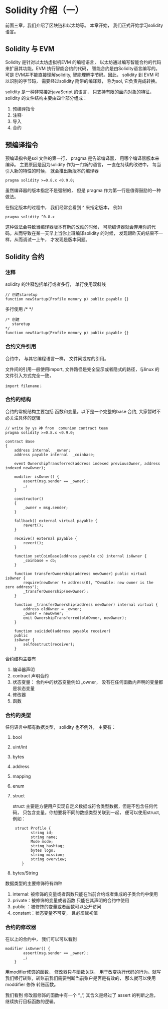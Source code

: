 # Solidity 介绍（一）

前面三章，我们介绍了区块链和以太坊等。 本章开始， 我们正式开始学习solidity 语言。

## Solidity  与 EVM

Solidity 是针对以太坊虚拟机EVM 的编程语言， 以太坊通过编写智能合约的代码来扩展其功能。EVM 执行智能合约的代码， 智能合约是由Solidity语言编写的。 可是 EVM并不能直接理解solidity, 智能理解字节码。因此， solidity 到 EVM 可以识别的字节码， 需要经过solidity 附带的编译器， 称为sol, 它负责完成转换。

solidity 是一种非常接近javaScript 的语言， 只支持有限的面向对象的特征， solidity 的文件结构主要由四个部分组成：

1. 预编译指令
2. 注释·
3. 导入
4. 合约

## 预编译指令

预编译指令是sol 文件的第一行， pragma 是告诉编译器， 用哪个编译器版本来编译。 主要原因是因为solidity 作为一门新的语言， 一直在持续的改进中， 每当引入新的特性的时候， 就会推出新版本的编译器

```solidity
pragma solidity >=0.8.x <0.9.0;
```

虽然编译器的版本指定不是强制的， 但是 pragma 作为第一行是值得鼓励的一种做法。

在指定版本的过程中， 我们经常会看到 ^ 来指定版本， 例如

```solidity
pragma solidity ^0.8.x
```

这种做法会导致当编译器版本有新的改动的时候， 可能编译器就会弃用你的代码。从而导致在某一天早上当你上班编译solidity 的时候， 发现跟昨天的结果不一样，从而调试一上午， 才发现是版本问题。

## Solidity 合约

### 注释

solidity 的注释包括单行或者多行， 单行使用双斜线

```solidity
// 创建staretup
function newStartup(Profile memory p) public payable {}
```

多行使用 /*  */

```solidity
/* 创建
   staretup
*/
function newStartup(Profile memory p) public payable {}
```

### 合约文件引用

合约中， 与其它编程语言一样， 文件间或库的引用。

文件间的引用一般使用import, 文件路径是完全显示或者隐式的路径，与linux 的文件引入方式完全一致，

```
import filename；
```



### 合约的结构

合约的常规结构主要包括 函数和变量。以下是一个完整的base 合约,  大家暂时不必关注具体的逻辑

```solidity
// write by ys 神 from  comunion contract team
pragma solidity >=0.8.x <0.9.0;

contract Base
{
    address internal  _owner;
    address payable internal  _coinbase;

    event OwnershipTransferred(address indexed previousOwner, address indexed newOwner);

    modifier isOwner() {
        assert(msg.sender == _owner);
        _;
    }

    constructor()
    {
        _owner = msg.sender;
    }

    fallback() external virtual payable {
        revert();
    }

    receive() external payable {
        revert();
    }

    function setCoinBase(address payable cb) internal isOwner {
        _coinbase = cb;
    }

    function transferOwnership(address newOwner) public virtual isOwner {
        require(newOwner != address(0), "Ownable: new owner is the zero address");
        _transferOwnership(newOwner);
    }

    function _transferOwnership(address newOwner) internal virtual {
        address oldOwner = _owner;
        _owner = newOwner;
        emit OwnershipTransferred(oldOwner, newOwner);
    }

    function suicide0(address payable receiver)
    public
    isOwner {
        selfdestruct(receiver);
    }
```

合约结构主要有

1. 编译器声明
2. contract 声明合约
3. 状态变量： 合约中的状态变量例如 _owner， 没有在任何函数内声明的变量都是状态变量
4. 修改器
5. 函数

### 合约的类型

任何语言中都有数据类型， solidity 也不例外， 主要有：

1. bool

2. uint/int

3. bytes

4. address

5. mapping

6. enum

7. struct

   struct 主要是方便用户实现自定义数据或符合类型数据，但是不包含任何代码， 只包含变量。你想要将不同的数据类型关联到一起， 便可以使用struct, 例如：

   ```
    struct Profile {
           string id;
           string name;
           Mode mode;
           string hashtag;
           bytes logo;
           string mission;
           string overview;
       }
   ```



8. bytes/String

数据类型的主要修饰符有四种

1. internal: 被修饰的变量或者函数只能在当前合约或者集成的子类合约中使用
2. private：被修饰的变量或者函数 只能在其声明的合约中使用
3. public ：被修饰的变量或者函数可以公开访问
4. constant：状态变量不可变， 且必须赋初值

### 合约的修改器

在以上的合约中， 我们可以可以看到

```
modifier isOwner() {
        assert(msg.sender == _owner);
        _;
    }
```

用modifier修饰的函数， 修改器只与函数关联， 用于改变执行代码的行为。就写我们银行转账，转账前我们需要判断当前账户是否是有效的， 那么就可以使用 moddifier 修饰 转账函数。

我们看到 修改器修饰的函数中有一个 “_“, 其含义是经过了 assert 的判断之后， 继续执行目标函数的逻辑。











